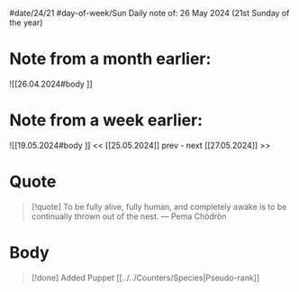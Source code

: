 
#date/24/21
#day-of-week/Sun
Daily note of: 26 May 2024 (21st Sunday of the year)

# Note from a month earlier:
![[26.04.2024#body ]]

# Note from a week earlier:
![[19.05.2024#body ]]
 << [[25.05.2024]] prev - next [[27.05.2024]] >>
# Quote

> [!quote] To be fully alive, fully human, and completely awake is to be continually thrown out of the nest.
> — Pema Chödrön
# Body

> [!done] Added
> Puppet [[../../Counters/Species|Pseudo-rank]]

